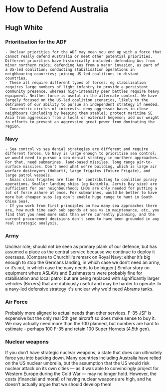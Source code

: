 # How to Defend Australia
## Hugh White

### Prioritisation for the ADF

    - Unclear priorities for the ADF may mean you end up with a force that cannot really defend Australia or meet other potential priorities. Different priorities have historically included: defending Aus from minor northern raids; defending Aus from a major invasion, as part of a US-led coalition; conducting stabilisation operations in neighbouring countries; joining US-led coalitions in distant countries.
    - These all require different types of forces: eg stabilisation requires large numbers of light infantry to provide a persistent community presence, whereas high-intensity peer battles require heavy equipment. Neither force is useful in the alternate context. We have largely focused on the US-led coalition scenarios, likely to the detriment of our ability to pursue an independent strategy if needed.
    - Concentric circles of interests: deny aggressor bases in close neighbours (including by keeping them stable); protect maritime SE Asia from aggression from a local or external hegemon; add our weight to efforts to prevent an aggressive great power from dominating the region.
    
### Navy
    - Sea control vs sea denial strategies are different and require different forces. US Navy is large enough to prioritise sea control; we would need to pursue a sea denial strategy in northern approaches. For that, need submarines, land-based missiles, long range air-to-surface missiles. Don’t need what we’re building, which is large air warfare destroyers (Hobart), large frigates (Future Frigate), and large patrol vessels.
    - Anzac class frigates are fine for contributing to coalition piracy operations. Smaller landing ships (eg Kanimbla, Jervis Bay size) are sufficient for our neighbourhood; LHDs are only needed for putting a lot of force ashore at once. For submarines, would be better to have more but cheaper subs (eg don’t enable huge range to hunt in South China Sea).
    - If you work from first principles on how many sea approaches there are, how much time each sub spends at sea vs in maintenance, etc, you find that you need more subs than we're currently planning, and the current procurement decisions don't seem to have been grounded in any real strategic analysis.

### Army
Unclear role; should not be seen as primary plank of our defence, but has assumed a place as the central service because we continue to deploy it overseas. (Compare to Churchill's remark on Royal Navy: either it’s big enough to stop the Germans landing, in which case we don’t need an army, or it’s not, in which case the navy needs to be bigger.) Similar story on equipment where ASLAVs and Bushmasters were probably fine for stabilisation and local patrol but are being replaced with significantly larger vehicles (Boxers) that are dubiously useful and may be harder to operate. In a navy-led defensive strategy it's unclear why we'd need Abrams tanks.

### Air Force
Probably more aligned to actual needs than other services. F-35 JSF is expensive but the only real 5th gen aircraft so does make sense to buy it. We may actually need more than the 100 planned, but numbers are hard to estimate - perhaps 100 F-35 and retain 100 Super Hornets (4.5th gen).

### Nuclear weapons
If you don’t have strategic nuclear weapons, a state that does can ultimately force you into backing down. Many countries including Australia have relied on the US nuclear umbrella, but the assumption that the US would risk nuclear attack on its own cities — as it was able to convincingly project for Western Europe during the Cold War — may no longer hold. However, the costs (financial and moral) of having nuclear weapons are high, and he doesn’t actually argue that we should develop them.